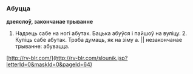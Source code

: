 ### Абуцца
**дзеяслоў, закончанае трыванне**

1. Надзець сабе на ногі абутак. Бацька абуўся і пайшоў на вуліцу. 2. Купіць сабе абутак. Трэба думаць, як на зіму а. || незакончанае трыванне: абувацца.

<a rel="author">[http://rv-blr.com/](http://rv-blr.com/slounik.jsp?letterId=0&maskId=0&pageId=64)</a>
